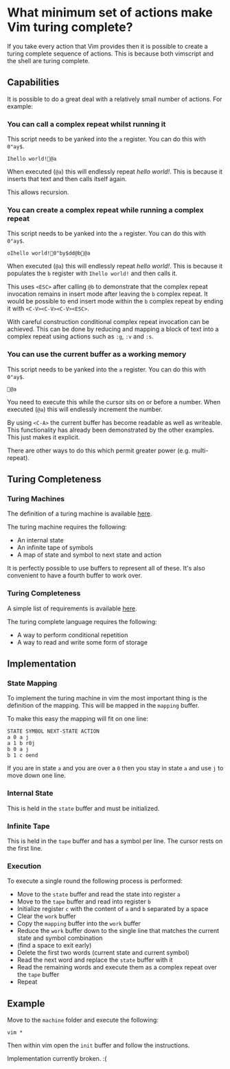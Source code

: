 What minimum set of actions make Vim turing complete?
=====================================================

If you take every action that Vim provides then it is possible to create a
turing complete sequence of actions. This is because both vimscript and the
shell are turing complete.

Capabilities
------------

It is possible to do a great deal with a relatively small number of actions.
For example:

### You can call a complex repeat whilst running it

This script needs to be yanked into the `a` register. You can do this with `0"ay$`.

```vimscript
Ihello world!@a
```

When executed (`@a`) this will endlessly repeat _hello world!_.
This is because it inserts that text and then calls itself again.

This allows recursion.

### You can create a complex repeat while running a complex repeat

This script needs to be yanked into the `a` register. You can do this with `0"ay$`.

```vimscript
oIhello world!0"by$dd@b@a
```

When executed (`@a`) this will endlessly repeat _hello world!_.
This is because it populates the `b` register with `Ihello world!` and then calls it.

This uses `<ESC>` after calling `@b` to demonstrate that the complex repeat invocation
remains in insert mode after leaving the `b` complex repeat. It would be possible to end
insert mode within the `b` complex repeat by ending it with `<C-V><C-V><C-V><ESC>`.

With careful construction conditional complex repeat invocation can be achieved.
This can be done by reducing and mapping a block of text into a complex repeat
using actions such as `:g`, `:v` and `:s`.

### You can use the current buffer as a working memory

This script needs to be yanked into the `a` register. You can do this with `0"ay$`.

```vimscript
@a
```

You need to execute this while the cursor sits on or before a number.
When executed (`@a`) this will endlessly increment the number.

By using `<C-A>` the current buffer has become readable as well as writeable.
This functionality has already been demonstrated by the other examples.
This just makes it explicit.

There are other ways to do this which permit greater power (e.g. multi-repeat).

Turing Completeness
-------------------

### Turing Machines

The definition of a turing machine is available [here](http://plato.stanford.edu/entries/turing-machine/#Definition).

The turing machine requires the following:

 * An internal state
 * An infinite tape of symbols
 * A map of state and symbol to next state and action

It is perfectly possible to use buffers to represent all of these.
It's also convenient to have a fourth buffer to work over.

### Turing Completeness

A simple list of requirements is available [here](http://programmers.stackexchange.com/a/132420).

The turing complete language requires the following:

 * A way to perform conditional repetition
 * A way to read and write some form of storage

Implementation
--------------

### State Mapping

To implement the turing machine in vim the most important thing is the definition of the mapping.
This will be mapped in the `mapping` buffer.

To make this easy the mapping will fit on one line:

```
STATE SYMBOL NEXT-STATE ACTION
a 0 a j
a 1 b r0j
b 0 a j
b 1 c oend
```

If you are in state `a` and you are over a `0` then you stay in state `a` and
use `j` to move down one line.

### Internal State

This is held in the `state` buffer and must be initialized.

### Infinite Tape

This is held in the `tape` buffer and has a symbol per line. The cursor rests on the first line.

### Execution

To execute a single round the following process is performed:

 * Move to the `state` buffer and read the state into register `a`
 * Move to the `tape` buffer and read into register `b`
 * Initialize register `c` with the content of `a` and `b` separated by a space
 * Clear the `work` buffer
 * Copy the `mapping` buffer into the `work` buffer
 * Reduce the `work` buffer down to the single line that matches the current state and symbol combination
 * (find a space to exit early)
 * Delete the first two words (current state and current symbol)
 * Read the next word and replace the `state` buffer with it
 * Read the remaining words and execute them as a complex repeat over the `tape` buffer
 * Repeat

Example
-------

Move to the `machine` folder and execute the following:

```
vim *
```

Then within vim open the `init` buffer and follow the instructions.

Implementation currently broken. :(
